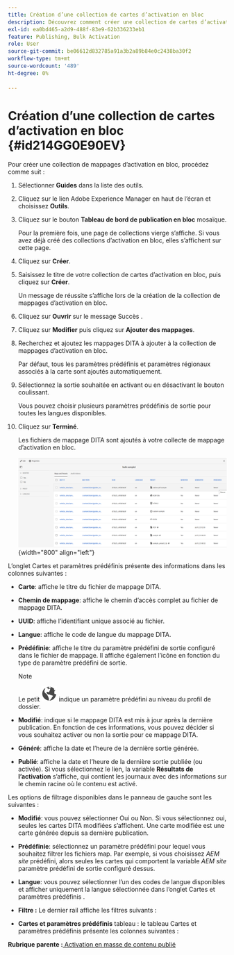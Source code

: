 ```yaml
---
title: Création d’une collection de cartes d’activation en bloc
description: Découvrez comment créer une collection de cartes d’activation en bloc dans AEM guides.
exl-id: ea0bd465-a2d9-488f-83e9-62b336233eb1
feature: Publishing, Bulk Activation
role: User
source-git-commit: be06612d832785a91a3b2a89b84e0c2438ba30f2
workflow-type: tm+mt
source-wordcount: '489'
ht-degree: 0%

---
```


# Création d’une collection de cartes d’activation en bloc {#id214GG0E90EV}

Pour créer une collection de mappages d’activation en bloc, procédez comme suit :

1. Sélectionner **Guides** dans la liste des outils.

1. Cliquez sur le lien Adobe Experience Manager en haut de l’écran et choisissez **Outils**.

1. Cliquez sur le bouton **Tableau de bord de publication en bloc** mosaïque.

   Pour la première fois, une page de collections vierge s’affiche. Si vous avez déjà créé des collections d’activation en bloc, elles s’affichent sur cette page.

1. Cliquez sur **Créer**.

1. Saisissez le titre de votre collection de cartes d’activation en bloc, puis cliquez sur **Créer**.

   Un message de réussite s’affiche lors de la création de la collection de mappages d’activation en bloc.

1. Cliquez sur **Ouvrir** sur le message Succès .

1. Cliquez sur **Modifier** puis cliquez sur **Ajouter des mappages**.

1. Recherchez et ajoutez les mappages DITA à ajouter à la collection de mappages d’activation en bloc.

   Par défaut, tous les paramètres prédéfinis et paramètres régionaux associés à la carte sont ajoutés automatiquement.

1. Sélectionnez la sortie souhaitée en activant ou en désactivant le bouton coulissant.

   Vous pouvez choisir plusieurs paramètres prédéfinis de sortie pour toutes les langues disponibles.

1. Cliquez sur **Terminé**.

   Les fichiers de mappage DITA sont ajoutés à votre collecte de mappage d’activation en bloc.

   ![](images/bulk-activation-collection-created.png){width="800" align="left"}


L’onglet Cartes et paramètres prédéfinis présente des informations dans les colonnes suivantes :

- **Carte**: affiche le titre du fichier de mappage DITA.
- **Chemin de mappage**: affiche le chemin d’accès complet au fichier de mappage DITA.

- **UUID**: affiche l’identifiant unique associé au fichier.

- **Langue**: affiche le code de langue du mappage DITA.
- **Prédéfinie**: affiche le titre du paramètre prédéfini de sortie configuré dans le fichier de mappage. Il affiche également l’icône en fonction du type de paramètre prédéfini de sortie.

  >[!NOTE]
  >
  > Le petit ![](images/global-preset-icon.svg) indique un paramètre prédéfini au niveau du profil de dossier.
- **Modifié**: indique si le mappage DITA est mis à jour après la dernière publication. En fonction de ces informations, vous pouvez décider si vous souhaitez activer ou non la sortie pour ce mappage DITA.
- **Généré**: affiche la date et l’heure de la dernière sortie générée.
- **Publié**: affiche la date et l’heure de la dernière sortie publiée (ou activée). Si vous sélectionnez le lien, la variable **Résultats de l’activation** s’affiche, qui contient les journaux avec des informations sur le chemin racine où le contenu est activé.


Les options de filtrage disponibles dans le panneau de gauche sont les suivantes :

- **Modifié**: vous pouvez sélectionner Oui ou Non. Si vous sélectionnez oui, seules les cartes DITA modifiées s’affichent. Une carte modifiée est une carte générée depuis sa dernière publication.
- **Prédéfinie**: sélectionnez un paramètre prédéfini pour lequel vous souhaitez filtrer les fichiers map. Par exemple, si vous choisissez *AEM site* prédéfini, alors seules les cartes qui comportent la variable *AEM site* paramètre prédéfini de sortie configuré dessus.
- **Langue**: vous pouvez sélectionner l’un des codes de langue disponibles et afficher uniquement la langue sélectionnée dans l’onglet Cartes et paramètres prédéfinis .

- **Filtre :** Le dernier rail affiche les filtres suivants :
- **Cartes et paramètres prédéfinis** tableau : le tableau Cartes et paramètres prédéfinis présente les colonnes suivantes :

**Rubrique parente :**[ Activation en masse de contenu publié](conf-bulk-activation.md)

